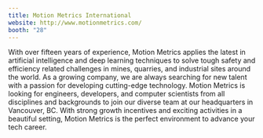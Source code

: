 ```yaml
---
title: Motion Metrics International
website: http://www.motionmetrics.com/
booth: "28"
---
```


With over fifteen years of experience, Motion Metrics applies the latest in artificial intelligence and deep learning techniques to solve tough safety and efficiency related challenges in mines, quarries, and industrial sites around the world. As a growing company, we are always searching for new talent with a passion for developing cutting-edge technology. Motion Metrics is looking for engineers, developers, and computer scientists from all disciplines and backgrounds to join our diverse team at our headquarters in Vancouver, BC. With strong growth incentives and exciting activities in a beautiful setting, Motion Metrics is the perfect environment to advance your tech career.
